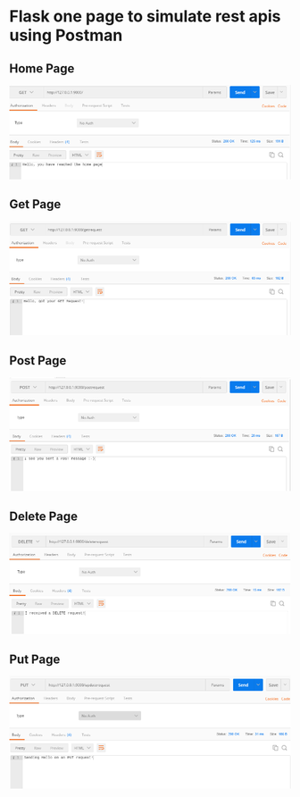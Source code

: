 # Flask one page to simulate rest apis using Postman

## Home Page
<kbd>![Home page get request](rest_apis/home.PNG?raw=true "Landing page message")</kbd>

## Get Page
<kbd>![Get request](rest_apis/get_req.PNG?raw=true "Message for a get request")</kbd>

## Post Page
<kbd>![Post request](rest_apis/post_req.PNG?raw=true "Message for a post request")</kbd>

## Delete Page
<kbd>![Delete request](rest_apis/del_req.PNG?raw=true "Message for a delete request")</kbd>

## Put Page
<kbd>![Put request](rest_apis/put_req.PNG?raw=true "Message for a put request")</kbd>
